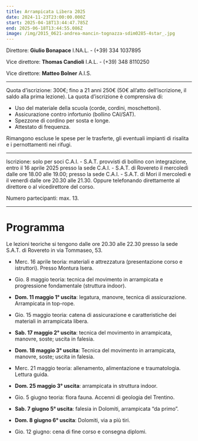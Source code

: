 ```yaml
---
title: Arrampicata Libera 2025
date: 2024-11-23T23:00:00.000Z
start: 2025-04-18T13:44:47.785Z
end: 2025-06-18T13:44:55.086Z
image: /img/2015_0621-andrea-mancin-tognazza-sdim0285-4star_.jpg
---
```

Direttore: **Giulio Bonapace** I.NA.L. - (+39) 334 1037895

Vice direttore: **Thomas Candioli** I.A.L. - (+39) 348 8110250

Vice direttore: **Matteo Bolner** A.I.S.

---

Quota d’iscrizione: 300€; fino a 21 anni 250€
(50€ all’atto dell’iscrizione, il saldo alla prima lezione).
La quota d’iscrizione è comprensiva di:

- Uso del materiale della scuola (corde,
cordini, moschettoni).
- Assicurazione contro infortunio (bollino CAI/SAT).
- Spezzone di cordino per sosta e longe.
- Attestato di frequenza.

Rimangono escluse le spese per le trasferte, gli
eventuali impianti di risalita e i pernottamenti nei
rifugi.

---

Iscrizione: solo per soci C.A.I. - S.A.T. provvisti di bollino con integrazione, entro il 16 aprile 2025 presso la sede C.A.I. - S.A.T. di Rovereto il mercoledì dalle ore 18.00 alle 19.00; presso la sede C.A.I. - S.A.T. di Mori il mercoledì e il venerdì dalle ore 20.30 alle 21.30.
Oppure telefonando direttamente al direttore o al vicedirettore del corso.

Numero partecipanti: max. 13.

---

# Programma

Le lezioni teoriche si tengono dalle ore 20.30 alle 22.30 presso la sede S.A.T. di Rovereto in via Tommaseo, 53.

- Merc. 16 aprile teoria: materiali e attrezzatura (presentazione corso e istruttori). Presso Montura Isera.

- Gio. 8 maggio teoria: tecnica del movimento in arrampicata e progressione fondamentale (struttura indoor).

- **Dom. 11 maggio 1° uscita**: legatura, manovre, tecnica di assicurazione. Arrampicata in top-rope.

- Gio. 15 maggio teoria: catena di assicurazione e caratteristiche dei materiali in arrampicata libera.

- **Sab. 17 maggio 2° uscita**: tecnica del movimento in arrampicata, manovre, soste; uscita in falesia.

- **Dom. 18 maggio 3° uscita**: Tecnica del movimento in arrampicata, manovre, soste; uscita in falesia.

- Merc. 21 maggio teoria: allenamento, alimentazione e traumatologia. Lettura guida.

- **Dom. 25 maggio 3° uscita**: arrampicata in struttura indoor.

- Gio. 5 giugno teoria: flora fauna. Accenni di geologia del Trentino.

- **Sab. 7 giugno 5° uscita**: falesia in Dolomiti, arrampicata “da primo”.

- **Dom. 8 giugno 6° uscita**: Dolomiti, via a più tiri.

- Gio. 12 giugno: cena di fine corso e consegna diplomi.



